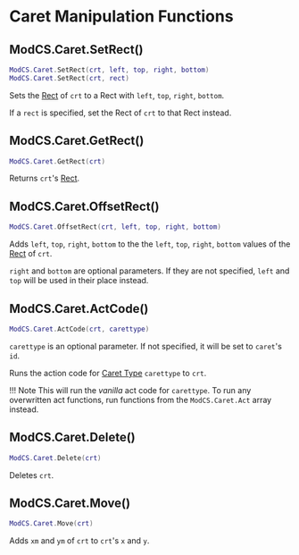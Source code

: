 # Caret Manipulation Functions

## ModCS.Caret.SetRect()

```lua
ModCS.Caret.SetRect(crt, left, top, right, bottom)
ModCS.Caret.SetRect(crt, rect)
```

Sets the [Rect](/api/drawing/rect/) of `crt` to a Rect with `left`, `top`, `right`, `bottom`.

If a `rect` is specified, set the Rect of `crt` to that Rect instead.

## ModCS.Caret.GetRect()

```lua
ModCS.Caret.GetRect(crt)
```

Returns `crt`'s [Rect](/api/drawing/rect/).

## ModCS.Caret.OffsetRect()

```lua
ModCS.Caret.OffsetRect(crt, left, top, right, bottom)
```

Adds `left`, `top`, `right`, `bottom` to the the `left`, `top`, `right`, `bottom` values of the [Rect](/api/drawing/rect/) of `crt`.

`right` and `bottom` are optional parameters. If they are not specified, `left` and `top` will be used in their place instead.

## ModCS.Caret.ActCode()

```lua
ModCS.Caret.ActCode(crt, carettype)
```

`carettype` is an optional parameter. If not specified, it will be set to `caret`'s `id`.

Runs the action code for [Caret Type](/api/objects/caret/id/) `carettype` to `crt`.

!!! Note
	This will run the *vanilla* act code for `carettype`. To run any overwritten act functions, run functions from the `ModCS.Caret.Act` array instead.  

## ModCS.Caret.Delete()

```lua
ModCS.Caret.Delete(crt)
```

Deletes `crt`.

## ModCS.Caret.Move()

```lua
ModCS.Caret.Move(crt)
```

Adds `xm` and `ym` of `crt` to `crt`'s `x` and `y`. 

